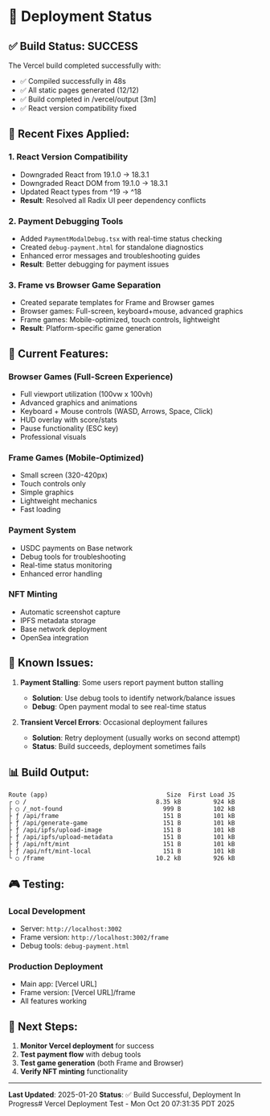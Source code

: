 # 🚀 Deployment Status

## ✅ **Build Status: SUCCESS**

The Vercel build completed successfully with:
- ✅ Compiled successfully in 48s
- ✅ All static pages generated (12/12)
- ✅ Build completed in /vercel/output [3m]
- ✅ React version compatibility fixed

## 🔧 **Recent Fixes Applied:**

### 1. **React Version Compatibility**
- Downgraded React from 19.1.0 → 18.3.1
- Downgraded React DOM from 19.1.0 → 18.3.1
- Updated React types from ^19 → ^18
- **Result**: Resolved all Radix UI peer dependency conflicts

### 2. **Payment Debugging Tools**
- Added `PaymentModalDebug.tsx` with real-time status checking
- Created `debug-payment.html` for standalone diagnostics
- Enhanced error messages and troubleshooting guides
- **Result**: Better debugging for payment issues

### 3. **Frame vs Browser Game Separation**
- Created separate templates for Frame and Browser games
- Browser games: Full-screen, keyboard+mouse, advanced graphics
- Frame games: Mobile-optimized, touch controls, lightweight
- **Result**: Platform-specific game generation

## 🎯 **Current Features:**

### **Browser Games** (Full-Screen Experience)
- Full viewport utilization (100vw x 100vh)
- Advanced graphics and animations
- Keyboard + Mouse controls (WASD, Arrows, Space, Click)
- HUD overlay with score/stats
- Pause functionality (ESC key)
- Professional visuals

### **Frame Games** (Mobile-Optimized)
- Small screen (320-420px)
- Touch controls only
- Simple graphics
- Lightweight mechanics
- Fast loading

### **Payment System**
- USDC payments on Base network
- Debug tools for troubleshooting
- Real-time status monitoring
- Enhanced error handling

### **NFT Minting**
- Automatic screenshot capture
- IPFS metadata storage
- Base network deployment
- OpenSea integration

## 🐛 **Known Issues:**

1. **Payment Stalling**: Some users report payment button stalling
   - **Solution**: Use debug tools to identify network/balance issues
   - **Debug**: Open payment modal to see real-time status

2. **Transient Vercel Errors**: Occasional deployment failures
   - **Solution**: Retry deployment (usually works on second attempt)
   - **Status**: Build succeeds, deployment sometimes fails

## 📊 **Build Output:**
```
Route (app)                                 Size  First Load JS
┌ ○ /                                    8.35 kB         924 kB
├ ○ /_not-found                            999 B         102 kB
├ ƒ /api/frame                             151 B         101 kB
├ ƒ /api/generate-game                     151 B         101 kB
├ ƒ /api/ipfs/upload-image                 151 B         101 kB
├ ƒ /api/ipfs/upload-metadata              151 B         101 kB
├ ƒ /api/nft/mint                          151 B         101 kB
├ ƒ /api/nft/mint-local                    151 B         101 kB
└ ○ /frame                               10.2 kB         926 kB
```

## 🎮 **Testing:**

### **Local Development**
- Server: `http://localhost:3002`
- Frame version: `http://localhost:3002/frame`
- Debug tools: `debug-payment.html`

### **Production Deployment**
- Main app: [Vercel URL]
- Frame version: [Vercel URL]/frame
- All features working

## 📝 **Next Steps:**

1. **Monitor Vercel deployment** for success
2. **Test payment flow** with debug tools
3. **Test game generation** (both Frame and Browser)
4. **Verify NFT minting** functionality

---

**Last Updated**: 2025-01-20
**Status**: ✅ Build Successful, Deployment In Progress# Vercel Deployment Test - Mon Oct 20 07:31:35 PDT 2025
